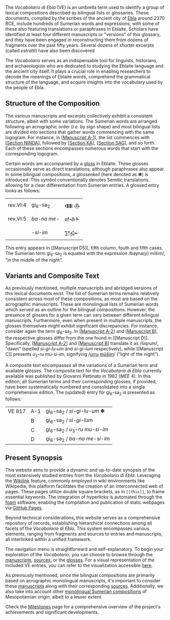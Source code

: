 The *Vocabolario di Ebla* (VE) is an umbrella term used to identify a group of lexical compositions described as bilingual lists or glossaries. These documents, compiled by the scribes of the ancient city of [Ebla](https://pleiades.stoa.org/places/869702586) around 2370 BCE, include hundreds of Sumerian words and expressions, with some of these also featuring translations or paraphrases in Eblaite. Scholars have identified at least four different manuscripts or "versions" of this glossary, and they have been engaged in reconstructing them from dozens of fragments over the past fifty years. Several dozens of shorter excerpts (called *estratti*) have also been discovered

The *Vocabolario* serves as an indispensable tool for linguists, historians, and archaeologists who are dedicated to studying the Eblaite language and the ancient city itself. It plays a crucial role in enabling researchers to decode the meanings of Eblaite words, comprehend the grammatical structure of the language, and acquire insights into the vocabulary used by the people of Ebla.

## Structure of the Composition

The various manuscripts and excerpts collectively exhibit a consistent structure, albeit with some variations. The Sumerian words are arranged following an acrographic order (*i.e.* by sign shape) and  most bilingual lists are divided into sections that gather words commencing with the same logogram. For instance, in [[Manuscript A-1]], the list commences with [[Section NINDA]], followed by [[Section KA]], [[Section SAG]], and so forth. Each of these sections encompasses numerous words that start with the corresponding logogram.

Certain words are accompanied by a [gloss](https://www.merriam-webster.com/dictionary/gloss#dictionary-entry-3) in Eblaite. These glosses occasionally serve as direct translations, although paraphrases also appear. In some bilingual compositions, a *glossenkeil* (here denoted as ✽) is introduced. This symbol conventionally denotes Semitic translations, allowing for a clear differentiation from Sumerian entries. A glossed entry looks as follows:

|          |                               |        |
| -------- | ----------------------------- | ------ |
| rev.VI:4 | gi<sub>6</sub>-sa<sub>2</sub> | 𒈪𒁲   |
| rev.VI:5 | *ba-na me-*                   | 𒁀𒈾𒈨 |
|          | *-si-im*                      | 𒋛𒅎   |

This entry appears in [[Manuscript D5]], fifth column, fouth and fifth cases. The Sumerian term gi<sub>6</sub>-sa<sub>2</sub> is equated with the expression /bayna(y) mīšim/, "in the middle of the night".

## Variants and Composite Text

As previously mentioned, multiple manuscripts and abridged versions of this lexical documents exist. The list of Sumerian terms remains relatively consistent across most of these compositions, as most are based on the acrographic manuscripts. These are monolingual lists of Sumerian words which served as an outline for the bilingual compositions. However, the presence of glosses for a given term can vary between different bilingual manuscripts. Furthermore, even when present in multiple manuscripts, the glosses themselves might exhibit significant discrepancies. For instance, consider again the term gi<sub>6</sub>-sa<sub>2</sub>. In [[Manuscript A-2]] and [[Manuscript B]], the respective glosses differ from the one found in [[Manuscript D]]. Specifically, [[Manuscript A-2]] and [[Manuscript B]] translate it as /šiqrum/, "dawn" (spelled *si-gi-lu-um* and *si-gi-lum* respectively), while [[Manuscript C]] presents *u*<sub>3</sub>-*ru* *mu-si-im*, signifying /[urru](https://www.ebl.lmu.de/dictionary/urru%20I) [mūšim](https://www.ebl.lmu.de/dictionary/m%C5%AB%C5%A1u%20I)/ ("light of the night").

A composite text encompasses all the variations of a Sumerian term and available glosses. The composite text for the *Vocabolario di Ebla* currently available was published by Giovanni Pettinato in 1982 (*MEE* 4). In this edition, all Sumerian terms and their corresponding glosses, if provided, have been systematically numbered and consolidated into a single comprehensive edition. The (updated) entry for gi<sub>6</sub>-sa<sub>2</sub> is presented as follows:

|        |     |                                                                 |
| ------ | --- | --------------------------------------------------------------- |
| VE 817 | A-1 | gi<sub>6</sub>-sa<sub>2</sub> / *si-gi-lu-um* ✽                  |
|        | B   | gi<sub>6</sub>-sa<sub>2</sub> / *si-gi-lum*                     |
|        | C   | gi<sub>6</sub>-sa<sub>2</sub> / *u*<sub>3</sub>-*ru* *mu-si-im* |
|        | D   | gi<sub>6</sub>-sa<sub>2</sub> / *ba-na me-si-im*                |

## Present Synopsis

This website aims to provide a dynamic and up-to-date synopsis of the most extensively studied entries from the *Vocabolario di Ebla*. Leveraging the [Wikilink](https://en.wikipedia.org/wiki/Help:Link) feature, commonly employed in wiki environments like Wikipedia, this platform facilitates the creation of an interconnected web of pages. These pages utilize double square brackets, as in ``[[this]]``, to frame essential keywords. The integration of hyperlinks is automated through the [foam](https://foambubble.github.io/) software, enabling the compilation and publication of static webpages via [GitHub Pages](https://pages.github.com/).

Beyond technical considerations, this website serves as a comprehensive repository of records, establishing hierarchical connections among all facets of the *Vocabolario di Ebla*. This system encompasses various elements, ranging from fragments and sources to entries and manuscripts, all interlinked within a unified framework.

The navigation menu is straightforward and self-explanatory. To begin your exploration of the *Vocabolario*, you can choose to browse through the [manuscripts](https://erica-scarpa.github.io/VE/Bilingual%20Manuscripts.html), [sources](https://erica-scarpa.github.io/VE/Bilingual.html), or the [glosses](https://erica-scarpa.github.io/VE/Synopsis.html). For a visual representation of the included VE entries, you can refer to the visualization accessible [here](https://erica-scarpa.github.io/VE/Chart.html).

As previously mentioned, since the bilingual compositions are primarily based on acrographic monolingual manuscripts, it's important to consider these [manuscripts](https://erica-scarpa.github.io/VE/Acrographic%20Manuscripts.html) along with their corresponding [sources](https://erica-scarpa.github.io/VE/Acrographic.html). Additionally, we also take into account other [monolingual Sumerian compositions](https://erica-scarpa.github.io/VE/Monolingual.html) of Mesopotamian origin, albeit to a lesser extent.

Check the [Milestones](https://erica-scarpa.github.io/VE/Milestones.html) page for a comprehensive overview of the project's achievements and significant developments.

[//begin]: # "Autogenerated link references for markdown compatibility"
[Manuscript A-1]: <Manuscript A-1> "Manuscript A-1"
[Section NINDA]: <Section NINDA> "NINDA"
[Section KA]: <Section KA> "KA"
[Section SAG]: <Section SAG> "Section SAG"
[Manuscript A-2]: <Manuscript A-2> "Manuscript A-2"
[Manuscript B]: <Manuscript B> "Manuscript B"
[//end]: # "Autogenerated link references"